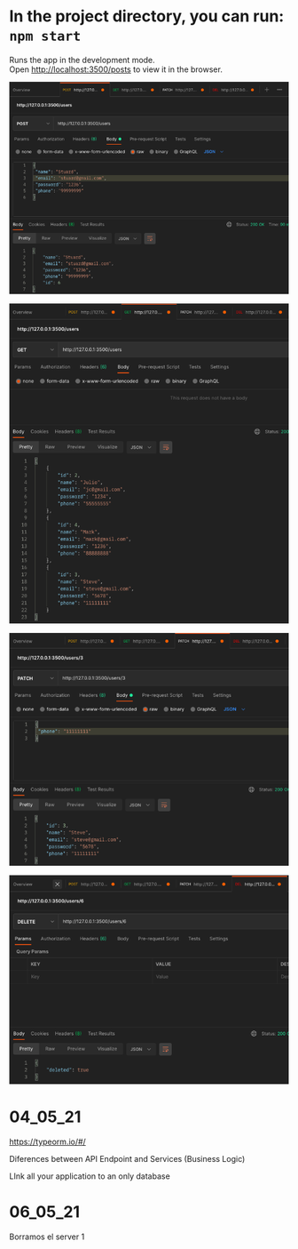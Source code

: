 # In the project directory, you can run: `npm start`

Runs the app in the development mode.\
Open [http://localhost:3500/posts](http://localhost:3500/posts) to view it in the browser.

![html5](https://github.com/jcaesarm/TrainingExamples/blob/main/2021-05-01/img1.png)

![html5](https://github.com/jcaesarm/TrainingExamples/blob/main/2021-05-01/img2.png)

![html5](https://github.com/jcaesarm/TrainingExamples/blob/main/2021-05-01/img3.png)

![html5](https://github.com/jcaesarm/TrainingExamples/blob/main/2021-05-01/img4.png)

# 04_05_21
https://typeorm.io/#/ 

Diferences between API Endpoint and Services (Business Logic)

LInk all your application to an only database

# 06_05_21
Borramos el server 1 
